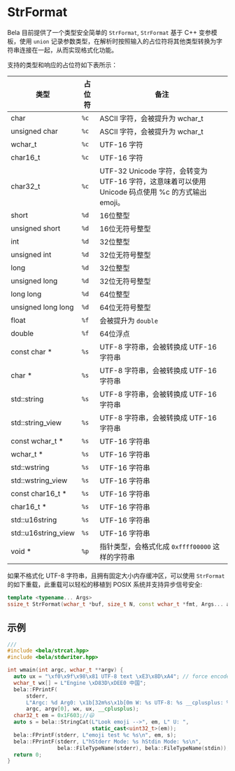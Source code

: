 # StrFormat

Bela 目前提供了一个类型安全简单的 `StrFormat`, `StrFormat` 基于 C++ 变参模板，使用 `union` 记录参数类型，在解析时按照输入的占位符将其他类型转换为字符串连接在一起，从而实现格式化功能。

支持的类型和响应的占位符如下表所示：

|类型|占位符|备注|
|---|---|---|
|char|`%c`|ASCII 字符，会被提升为 wchar_t|
|unsigned char|`%c`|ASCII 字符，会被提升为 wchar_t|
|wchar_t|`%c`|UTF-16 字符|
|char16_t|`%c`|UTF-16 字符|
|char32_t|`%c`|UTF-32 Unicode 字符，会转变为 UTF-16 字符，这意味着可以使用 Unicode 码点使用 %c 的方式输出 emoji。|
|short|`%d`|16位整型|
|unsigned short|`%d`|16位无符号整型|
|int|`%d`|32位整型|
|unsigned int|`%d`|32位无符号整型|
|long|`%d`|32位整型|
|unsigned long|`%d`|32位无符号整型|
|long long|`%d`|64位整型|
|unsigned long long|`%d`|64位无符号整型|
|float|`%f`|会被提升为 `double`|
|double|`%f`|64位浮点|
|const char *|`%s`|UTF-8 字符串，会被转换成 UTF-16 字符串|
|char *|`%s`|UTF-8 字符串，会被转换成 UTF-16 字符串|
|std::string|`%s`|UTF-8 字符串，会被转换成 UTF-16 字符串|
|std::string_view|`%s`|UTF-8 字符串，会被转换成 UTF-16 字符串|
|const wchar_t *|`%s`|UTF-16 字符串|
|wchar_t *|`%s`|UTF-16 字符串|
|std::wstring|`%s`|UTF-16 字符串|
|std::wstring_view|`%s`|UTF-16 字符串|
|const char16_t *|`%s`|UTF-16 字符串|
|char16_t *|`%s`|UTF-16 字符串|
|std::u16string|`%s`|UTF-16 字符串|
|std::u16string_view|`%s`|UTF-16 字符串|
|void *|`%p`|指针类型，会格式化成 `0xffff00000` 这样的字符串|

如果不格式化 UTF-8 字符串，且拥有固定大小内存缓冲区，可以使用 `StrFormat` 的如下重载，此重载可以轻松的移植到 POSIX 系统并支持异步信号安全:

```c++
template <typename... Args>
ssize_t StrFormat(wchar_t *buf, size_t N, const wchar_t *fmt, Args... args)
```

## 示例

```c++
///
#include <bela/strcat.hpp>
#include <bela/stdwriter.hpp>

int wmain(int argc, wchar_t **argv) {
  auto ux = "\xf0\x9f\x98\x81 UTF-8 text \xE3\x8D\xA4"; // force encode UTF-8
  wchar_t wx[] = L"Engine \xD83D\xDEE0 中国";
  bela::FPrintF(
      stderr,
      L"Argc: %d Arg0: \x1b[32m%s\x1b[0m W: %s UTF-8: %s __cplusplus: %d\n",
      argc, argv[0], wx, ux, __cplusplus);
  char32_t em = 0x1F603;//😃
  auto s = bela::StringCat(L"Look emoji -->", em, L" U: ",
                           static_cast<uint32_t>(em));
  bela::FPrintF(stderr, L"emoji test %c %s\n", em, s);
  bela::FPrintF(stderr, L"hStderr Mode: %s hStdin Mode: %s\n",
                bela::FileTypeName(stderr), bela::FileTypeName(stdin));
  return 0;
}

```